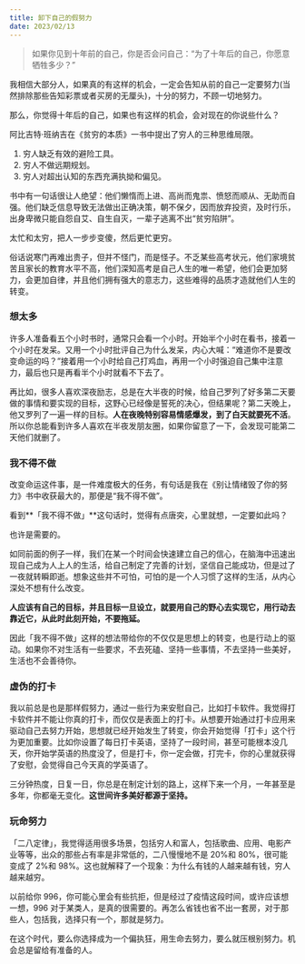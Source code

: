 ```yaml
---
title: 卸下自己的假努力
date: 2023/02/13
---
```


> 如果你见到十年前的自己，你是否会问自己：“为了十年后的自己，你愿意牺牲多少？”

我相信大部分人，如果真的有这样的机会，一定会告知从前的自己一定要努力(当然排除那些告知彩票或者买房的无厘头)，十分的努力，不顾一切地努力。

那么，你觉得十年后的自己，如果也有这样的机会，会对现在的你说些什么？

阿比吉特·班纳吉在《贫穷的本质》一书中提出了穷人的三种思维局限。

1. 穷人缺乏有效的避险工具。
2. 穷人不做远期规划。
3. 穷人对超出认知的东西充满执拗和偏见。

书中有一句话很让人绝望：他们懒惰而上进、高尚而鬼祟、愤怒而顺从、无助而自强。他们缺乏信息导致无法做出正确决策，朝不保夕，因而放弃投资，及时行乐，出身卑微只能自怨自艾、自生自灭，一辈子逃离不出“贫穷陷阱”。

太忙和太穷，把人一步步变傻，然后更忙更穷。

俗话说寒门再难出贵子，但并不怪门，而是怪子。不乏某些高考状元，他们家境贫苦且家长的教育水平不高，他们深知高考是自己人生的唯一希望，他们会更加努力，会更加自律，并且他们拥有强大的意志力，这些难得的品质才造就他们人生的转变。

### 想太多

许多人准备看五个小时书时，通常只会看一个小时。开始半个小时在看书，接着一个小时在发呆。又用一个小时批评自己为什么发呆，内心大喊：“难道你不是要改变命运的吗？”接着用一个小时给自己打鸡血，再用一个小时强迫自己集中注意力，最后也只是再看半个小时就看不下去了。

再比如，很多人喜欢深夜励志，总是在大半夜的时候，给自己罗列了好多第二天要做的事情和要实现的目标，这野心已经像是誓死的决心，但结果呢？第二天晚上，他又罗列了一遍一样的目标。**人在夜晚特别容易情感爆发，到了白天就要死不活**。所以你总能看到许多人喜欢在半夜发朋友圈，如果你留意了一下，会发现可能第二天他们就删了。

### 我不得不做

改变命运这件事，是一件难度极大的任务，有句话是我在《别让情绪毁了你的努力》书中收获最大的，那便是“我不得不做”。

看到**「我不得不做」**这句话时，觉得有点唐突，心里就想，一定要如此吗？

也许是需要的。

如同前面的例子一样，我们在某一个时间会快速建立自己的信心，在脑海中迅速出现自己成为人上人的生活，给自己制定了完善的计划，坚信自己能成功，但是过了一夜就转瞬即逝。想象这些并不可怕，可怕的是一个人习惯了这样的生活，从内心深处不想有什么改变。

**人应该有自己的目标，并且目标一旦设立，就要用自己的野心去实现它，用行动去靠近它，从此时此刻开始，不要拖延。**

因此「我不得不做」这样的想法带给你的不仅仅是思想上的转变，也是行动上的驱动。如果你不对生活有一些要求，不去死磕、坚持一些事情，不去坚持一些美好，生活也不会善待你。

### 虚伪的打卡

我以前总是也是那样假努力，通过一些行为来安慰自己，比如打卡软件。我觉得打卡软件并不能让你真的打卡，而仅仅是表面上的打卡。从想要开始通过打卡应用来驱动自己去努力开始，思想就已经开始发生了转变，你会开始觉得「打卡」这个行为更加重要。比如你设置了每日打卡英语，坚持了一段时间，甚至可能根本没几天，你开始学英语的热度没了，但是打卡，你一定会做，打完卡，你的心里就获得了安慰，会觉得自己今天真的学英语了。

三分钟热度，日复一日，你总是在制定计划的路上，这样下来一个月，一年甚至是多年，你都毫无变化。**这世间许多美好都源于坚持。**

### 玩命努力

「二八定律」，我觉得适用很多场景，包括穷人和富人，包括歌曲、应用、电影产业等等，出众的那些占有率是非常低的，二八慢慢地不是 20%和 80%，很可能变成了 2%和 98%。这也就解释了一个现象：为什么有钱的人越来越有钱，穷人越来越穷。

以前给你 996，你可能心里会有些抗拒，但是经过了疫情这段时间，或许应该想一想，996 对于某类人，是真的很需要的。再怎么省钱也省不出一套房，对于那些人，包括我，选择只有一个，那就是努力。

在这个时代，要么你选择成为一个偏执狂，用生命去努力，要么就压根别努力。机会总是留给有准备的人。
